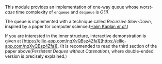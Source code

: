 This module provides an implementation of one-way queue whose _worst-case_ time complexity of `enqueue` and `dequeue` is _O(1)_.

The queue is implemented with a technique called _Recursive Slow-Down_, inspired by a paper for computer science.([Haim Kaplan _et.al_.](https://dl.acm.org/doi/pdf/10.1145/225058.225090))

If you are interested in the inner structure,
interactive demonstration is given at
[https://ellie-app.com/nqXvQBsz4Zfa1](https://ellie-app.com/nqXvQBsz4Zfa1).
(It is recomended to read the third section of the paper above(_Persistent Deques without Catenation_), where double-ended version is precisely explained.)
